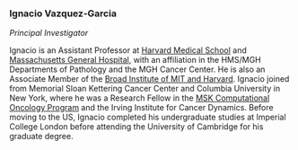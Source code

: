 ### Ignacio Vazquez-Garcia

_Principal Investigator_

Ignacio is an Assistant Professor at [Harvard Medical School](https://hms.harvard.edu/) and [Massachusetts General Hospital](https://www.massgeneral.org/research/about/overview-of-the-research-institute), with an affiliation in the HMS/MGH Departments of Pathology and the MGH Cancer Center. He is also an Associate Member of the [Broad Institute of MIT and Harvard](https://www.broadinstitute.org/). Ignacio joined from Memorial Sloan Kettering Cancer Center and Columbia University in New York, where he was a Research Fellow in the [MSK Computational Oncology Program](https://componcmsk.org/) and the Irving Institute for Cancer Dynamics. Before moving to the US, Ignacio completed his undergraduate studies at Imperial College London before attending the University of Cambridge for his graduate degree.
